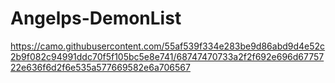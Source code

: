 # Angelps-DemonList

https://camo.githubusercontent.com/55af539f334e283be9d86abd9d4e52c2b9f082c94991ddc70f5f105bc5e8e741/68747470733a2f2f692e696d6775722e636f6d2f6e535a577669582e6a706567
